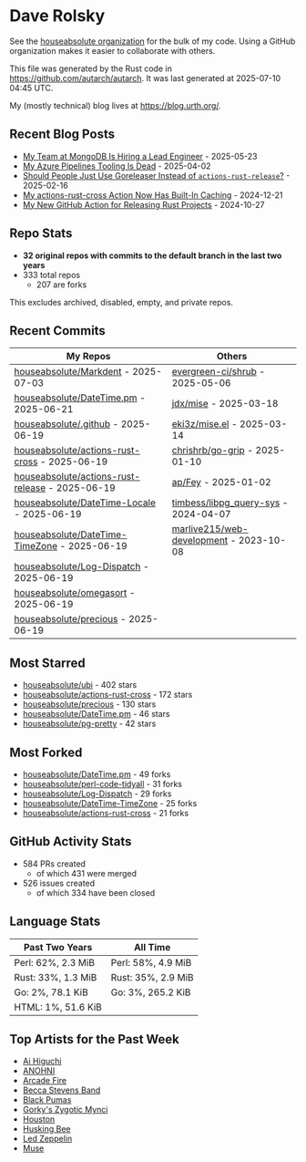 
# Dave Rolsky

See the [houseabsolute organization](https://github.com/houseabsolute) for the
bulk of my code. Using a GitHub organization makes it easier to collaborate
with others.

This file was generated by the Rust code in
https://github.com/autarch/autarch. It was last generated at 2025-07-10 04:45 UTC.

My (mostly technical) blog lives at https://blog.urth.org/.

## Recent Blog Posts

- [My Team at MongoDB Is Hiring a Lead Engineer](https://blog.urth.org/2025/05/23/my-team-at-mongodb-is-hiring-a-lead-engineer/) - 2025-05-23
- [My Azure Pipelines Tooling Is Dead](https://blog.urth.org/2025/04/02/my-azure-pipelines-tooling-is-dead/) - 2025-04-02
- [Should People Just Use Goreleaser Instead of `actions-rust-release`?](https://blog.urth.org/2025/02/16/should-people-just-use-goreleaser-instead-of-actions-rust-release/) - 2025-02-16
- [My actions-rust-cross Action Now Has Built-In Caching](https://blog.urth.org/2024/12/21/my-actions-rust-cross-action-now-has-built-in-caching/) - 2024-12-21
- [My New GitHub Action for Releasing Rust Projects](https://blog.urth.org/2024/10/27/my-new-github-action-for-releasing-rust-projects/) - 2024-10-27


## Repo Stats
- **32 original repos with commits to the default branch in the last two years**
- 333 total repos
  - 207 are forks

This excludes archived, disabled, empty, and private repos.

## Recent Commits
| My Repos | Others |
|----------|--------|
| [houseabsolute/Markdent](https://github.com/houseabsolute/Markdent) - 2025-07-03              | [evergreen-ci/shrub](https://github.com/evergreen-ci/shrub) - 2025-05-06                |
| [houseabsolute/DateTime.pm](https://github.com/houseabsolute/DateTime.pm) - 2025-06-21              | [jdx/mise](https://github.com/jdx/mise) - 2025-03-18                |
| [houseabsolute/.github](https://github.com/houseabsolute/.github) - 2025-06-19              | [eki3z/mise.el](https://github.com/eki3z/mise.el) - 2025-03-14                |
| [houseabsolute/actions-rust-cross](https://github.com/houseabsolute/actions-rust-cross) - 2025-06-19              | [chrishrb/go-grip](https://github.com/chrishrb/go-grip) - 2025-01-10                |
| [houseabsolute/actions-rust-release](https://github.com/houseabsolute/actions-rust-release) - 2025-06-19              | [ap/Fey](https://github.com/ap/Fey) - 2025-01-02                |
| [houseabsolute/DateTime-Locale](https://github.com/houseabsolute/DateTime-Locale) - 2025-06-19              | [timbess/libpg_query-sys](https://github.com/timbess/libpg_query-sys) - 2024-04-07                |
| [houseabsolute/DateTime-TimeZone](https://github.com/houseabsolute/DateTime-TimeZone) - 2025-06-19              | [marlive215/web-development](https://github.com/marlive215/web-development) - 2023-10-08                |
| [houseabsolute/Log-Dispatch](https://github.com/houseabsolute/Log-Dispatch) - 2025-06-19              |                 |
| [houseabsolute/omegasort](https://github.com/houseabsolute/omegasort) - 2025-06-19              |                 |
| [houseabsolute/precious](https://github.com/houseabsolute/precious) - 2025-06-19              |                 |


## Most Starred
- [houseabsolute/ubi](https://github.com/houseabsolute/ubi) - 402 stars
- [houseabsolute/actions-rust-cross](https://github.com/houseabsolute/actions-rust-cross) - 172 stars
- [houseabsolute/precious](https://github.com/houseabsolute/precious) - 130 stars
- [houseabsolute/DateTime.pm](https://github.com/houseabsolute/DateTime.pm) - 46 stars
- [houseabsolute/pg-pretty](https://github.com/houseabsolute/pg-pretty) - 42 stars


## Most Forked
- [houseabsolute/DateTime.pm](https://github.com/houseabsolute/DateTime.pm) - 49 forks
- [houseabsolute/perl-code-tidyall](https://github.com/houseabsolute/perl-code-tidyall) - 31 forks
- [houseabsolute/Log-Dispatch](https://github.com/houseabsolute/Log-Dispatch) - 29 forks
- [houseabsolute/DateTime-TimeZone](https://github.com/houseabsolute/DateTime-TimeZone) - 25 forks
- [houseabsolute/actions-rust-cross](https://github.com/houseabsolute/actions-rust-cross) - 21 forks


## GitHub Activity Stats
- 584 PRs created
  - of which 431 were merged
- 526 issues created
  - of which 334 have been closed

## Language Stats
| Past Two Years        | All Time                |
|-----------------------|-------------------------|
| Perl: 62%, 2.3 MiB              | Perl: 58%, 4.9 MiB                |
| Rust: 33%, 1.3 MiB              | Rust: 35%, 2.9 MiB                |
| Go: 2%, 78.1 KiB              | Go: 3%, 265.2 KiB                |
| HTML: 1%, 51.6 KiB              |                 |


## Top Artists for the Past Week
* [Ai Higuchi](https://musicbrainz.org/search?query=Ai%20Higuchi&amp;type=artist&amp;method=indexed)
* [ANOHNI](https://musicbrainz.org/artist/91b67275-db2c-4fc2-b51f-82978aeb5c41)
* [Arcade Fire](https://musicbrainz.org/artist/52074ba6-e495-4ef3-9bb4-0703888a9f68)
* [Becca Stevens Band](https://musicbrainz.org/artist/459894f5-7152-4df1-90dd-eada2754229b)
* [Black Pumas](https://musicbrainz.org/artist/dd569857-d15e-4dbe-baad-b46a5ffe34a0)
* [Gorky&#39;s Zygotic Mynci](https://musicbrainz.org/artist/4015f3f8-2711-41de-b80b-4fee07373b12)
* [Houston](https://musicbrainz.org/artist/7b856335-76b2-4787-86ea-c2619383cbb7)
* [Husking Bee](https://musicbrainz.org/artist/41fd93c6-8f41-4b14-9968-0e13249fa340)
* [Led Zeppelin](https://musicbrainz.org/artist/678d88b2-87b0-403b-b63d-5da7465aecc3)
* [Muse](https://musicbrainz.org/artist/9c9f1380-2516-4fc9-a3e6-f9f61941d090)

